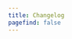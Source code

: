 ```yaml
---
title: Changelog
pagefind: false
---
```








































































